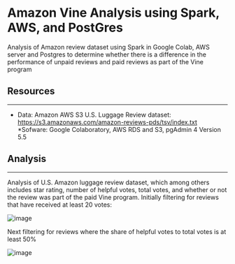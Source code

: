 # **Amazon Vine Analysis  using Spark, AWS, and PostGres**

Analysis of Amazon review dataset using Spark in Google Colab, AWS server and Postgres to determine whether there is a difference in the performance of unpaid reviews and paid reviews as part of the Vine program

## **Resources**
------------------

* Data: Amazon AWS S3 U.S. Luggage Review dataset: https://s3.amazonaws.com/amazon-reviews-pds/tsv/index.txt
*Sofware: Google Colaboratory, AWS RDS and S3, pgAdmin 4 Version 5.5

## **Analysis**
-------------------

Analysis of U.S. Amazon luggage review dataset, which among others includes star rating, number of helpful votes, total votes, and whether or not the review was part of the paid Vine program. Initially filtering for reviews that have received at least 20 votes:

![image](https://user-images.githubusercontent.com/93295751/155925722-58003567-4248-49ff-8526-0a42851b7203.png)

Next filtering for reviews where the share of helpful votes to total votes is at least 50%

![image](https://user-images.githubusercontent.com/93295751/155925767-0d141137-57e6-4ff3-bf1a-a80e17bc4136.png)

